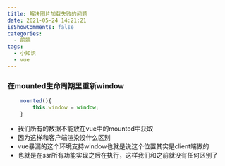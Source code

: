 ```yaml
---
title: 解决图片加载失败的问题
date: 2021-05-24 14:21:21
isShowComments: false
categories: 
  - 前端
tags: 
  - 小知识
  - vue
---
```

### 在mounted生命周期里重新window
```js
    mounted(){
        this.window = window;
    }
```

- 我们所有的数据不能放在vue中的mounted中获取
- 因为这样和客户端渲染没什么区别
- vue暴漏的这个环境支持window也就是说这个位置其实是client端做的
- 也就是在ssr所有功能实现之后在执行，这样我们和之前就没有任何区别了
